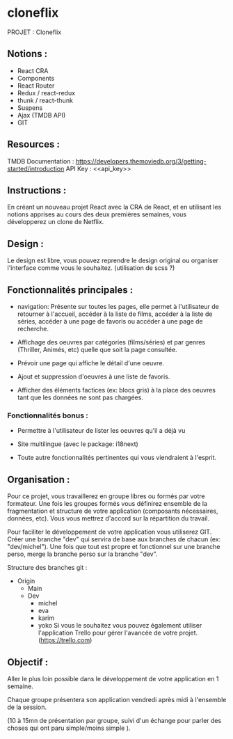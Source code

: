 # cloneflix

PROJET : Cloneflix

## Notions :
- React CRA
- Components
- React Router
- Redux / react-redux
- thunk / react-thunk
- Suspens
- Ajax (TMDB API)
- GIT

## Resources :
TMDB Documentation : https://developers.themoviedb.org/3/getting-started/introduction
API Key : <<api_key>>

## Instructions :
En créant un nouveau projet React avec la CRA de React, et en utilisant les notions apprises au cours des deux premières semaines, vous développerez un clone de Netflix.

## Design :
Le design est libre, vous pouvez reprendre le design original ou organiser l'interface comme vous le souhaitez. (utilisation de scss ?)

## Fonctionnalités principales :
- navigation: Présente sur toutes les pages, elle permet à l'utilisateur de retourner à l'accueil, accéder à la liste de films, accéder à la liste de séries, accéder à une page de favoris ou accéder à une page de recherche.

- Affichage des oeuvres par catégories (films/séries) et par genres (Thriller, Animés, etc) quelle que soit la page consultée.

- Prévoir une page qui affiche le détail d'une oeuvre.

- Ajout et suppression d'oeuvres à une liste de favoris.

- Afficher des éléments factices (ex: blocs gris) à la place des oeuvres tant que les données ne sont pas chargées.

### Fonctionnalités bonus :
- Permettre à l'utilisateur de lister les oeuvres qu'il a déjà vu

- Site multilingue (avec le package: i18next)

- Toute autre fonctionnalités pertinentes qui vous viendraient à l'esprit.

## Organisation :

Pour ce projet, vous travaillerez en groupe libres ou formés par votre formateur. Une fois les groupes formés vous définirez ensemble de la fragmentation et structure de votre application (composants nécessaires, données, etc). Vous vous mettrez d'accord sur la répartition du travail.

Pour faciliter le développement de votre application vous utiliserez GIT. Créer une branche "dev" qui servira de base aux branches de chacun (ex: "dev/michel"). Une fois que tout est propre et fonctionnel sur une branche perso, merge la branche perso sur la branche "dev".

Structure des branches git :

- Origin
    - Main
    - Dev
        - michel
        - eva
        - karim
        - yoko
Si vous le souhaitez vous pouvez également utiliser l'application Trello pour gérer l'avancée de votre projet. (https://trello.com)

## Objectif :
Aller le plus loin possible dans le développement de votre application en 1 semaine.

Chaque groupe présentera son application vendredi après midi à l'ensemble de la session.

(10 à 15mn de présentation par groupe, suivi d'un échange pour parler des choses qui ont paru simple/moins simple ).